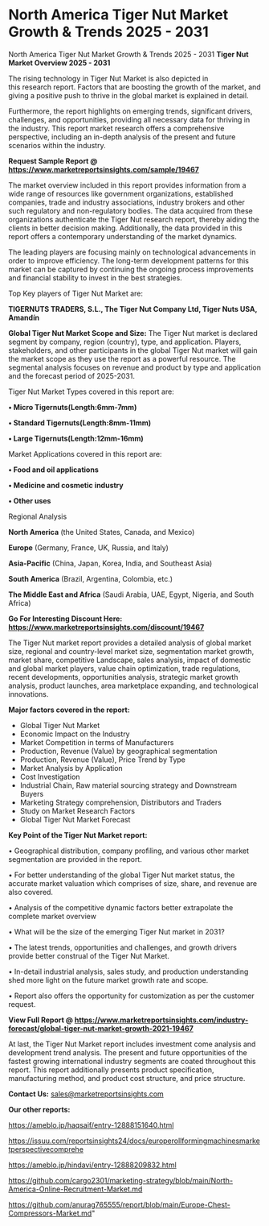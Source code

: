 # North America Tiger Nut Market Growth & Trends 2025 - 2031
North America Tiger Nut Market Growth & Trends 2025 - 2031
<Strong> Tiger Nut Market Overview 2025 - 2031</strong>

The rising technology in Tiger Nut Market is also depicted in this research report. Factors that are boosting the growth of the market, and giving a positive push to thrive in the global market is explained in detail.

Furthermore, the report highlights on emerging trends, significant drivers, challenges, and opportunities, providing all necessary data for thriving in the industry. This report market research offers a comprehensive perspective, including an in-depth analysis of the present and future scenarios within the industry.

<strong>Request Sample Report @ <a href=https://www.marketreportsinsights.com/sample/19467>https://www.marketreportsinsights.com/sample/19467</a></strong>

The market overview included in this report provides information from a wide range of resources like government organizations, established companies, trade and industry associations, industry brokers and other such regulatory and non-regulatory bodies. The data acquired from these organizations authenticate the Tiger Nut research report, thereby aiding the clients in better decision making. Additionally, the data provided in this report offers a contemporary understanding of the market dynamics.

The leading players are focusing mainly on technological advancements in order to improve efficiency. The long-term development patterns for this market can be captured by continuing the ongoing process improvements and financial stability to invest in the best strategies.

Top Key players of Tiger Nut Market are:

<strong>TIGERNUTS TRADERS, S.L., The Tiger Nut Company Ltd, Tiger Nuts USA, Amandín</strong>

<strong><b>Global Tiger Nut Market Scope and Size:</b></strong>
The Tiger Nut market is declared segment by company, region (country), type, and application. Players, stakeholders, and other participants in the global Tiger Nut market will gain the market scope as they use the report as a powerful resource. The segmental analysis focuses on revenue and product by type and application and the forecast period of 2025-2031.

Tiger Nut Market Types covered in this report are:

<strong>• Micro Tigernuts(Length:6mm-7mm)

• Standard Tigernuts(Length:8mm-11mm)

• Large Tigernuts(Length:12mm-16mm)</strong>

Market Applications covered in this report are:

<strong>• Food and oil applications

• Medicine and cosmetic industry

• Other uses</strong> 

Regional Analysis

<strong>North America</strong> (the United States, Canada, and Mexico)

<strong>Europe</strong> (Germany, France, UK, Russia, and Italy)

<strong>Asia-Pacific</strong> (China, Japan, Korea, India, and Southeast Asia)

<strong>South America</strong> (Brazil, Argentina, Colombia, etc.)

<strong>The Middle East and Africa</strong> (Saudi Arabia, UAE, Egypt, Nigeria, and South Africa)

<strong>Go For Interesting Discount Here: <a href=https://www.marketreportsinsights.com/discount/19467>https://www.marketreportsinsights.com/discount/19467</a></strong>

The Tiger Nut market report provides a detailed analysis of global market size, regional and country-level market size, segmentation market growth, market share, competitive Landscape, sales analysis, impact of domestic and global market players, value chain optimization, trade regulations, recent developments, opportunities analysis, strategic market growth analysis, product launches, area marketplace expanding, and technological innovations.

<strong><b>Major factors covered in the report:</b></strong>
<ul>
  <li>Global Tiger Nut Market </li>
  <li>Economic Impact on the Industry</li>
  <li>Market Competition in terms of Manufacturers</li>
  <li>Production, Revenue (Value) by geographical segmentation</li>
  <li>Production, Revenue (Value), Price Trend by Type</li>
  <li>Market Analysis by Application</li>
  <li>Cost Investigation</li>
  <li>Industrial Chain, Raw material sourcing strategy and Downstream Buyers</li>
  <li>Marketing Strategy comprehension, Distributors and Traders</li>
  <li>Study on Market Research Factors</li>
  <li>Global Tiger Nut Market Forecast</li>
</ul>

<strong><b>Key Point of the Tiger Nut Market report:</b></strong>

• Geographical distribution, company profiling, and various other market segmentation are provided in the report.

• For better understanding of the global Tiger Nut market status, the accurate market valuation which comprises of size, share, and revenue are also covered.

• Analysis of the competitive dynamic factors better extrapolate the complete market overview

• What will be the size of the emerging Tiger Nut market in 2031?

• The latest trends, opportunities and challenges, and growth drivers provide better construal of the Tiger Nut Market.

• In-detail industrial analysis, sales study, and production understanding shed more light on the future market growth rate and scope.

• Report also offers the opportunity for customization as per the customer request.

<strong><b>View Full Report @ <a href=https://www.marketreportsinsights.com/industry-forecast/global-tiger-nut-market-growth-2021-19467>https://www.marketreportsinsights.com/industry-forecast/global-tiger-nut-market-growth-2021-19467</a></b></strong>


At last, the Tiger Nut Market report includes investment come analysis and development trend analysis. The present and future opportunities of the fastest growing international industry segments are coated throughout this report. This report additionally presents product specification, manufacturing method, and product cost structure, and price structure.

<strong>Contact Us:</strong>
sales@marketreportsinsights.com

<strong>Our other reports:</strong>

<a href=https://ameblo.jp/haqsaif/entry-12888151640.html>https://ameblo.jp/haqsaif/entry-12888151640.html</a>

<a href=https://issuu.com/reportsinsights24/docs/europerollformingmachinesmarketperspectivecomprehe>https://issuu.com/reportsinsights24/docs/europerollformingmachinesmarketperspectivecomprehe</a>

<a href=https://ameblo.jp/hindavi/entry-12888209832.html>https://ameblo.jp/hindavi/entry-12888209832.html</a>

<a href=https://github.com/cargo2301/marketing-strategy/blob/main/North-America-Online-Recruitment-Market.md>https://github.com/cargo2301/marketing-strategy/blob/main/North-America-Online-Recruitment-Market.md</a>

<a href=https://github.com/anurag765555/report/blob/main/Europe-Chest-Compressors-Market.md>https://github.com/anurag765555/report/blob/main/Europe-Chest-Compressors-Market.md</a>"
